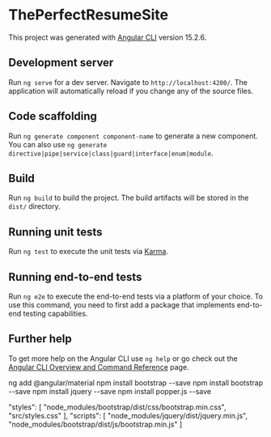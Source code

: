 # ThePerfectResumeSite

This project was generated with [Angular CLI](https://github.com/angular/angular-cli) version 15.2.6.

## Development server

Run `ng serve` for a dev server. Navigate to `http://localhost:4200/`. The application will automatically reload if you change any of the source files.

## Code scaffolding

Run `ng generate component component-name` to generate a new component. You can also use `ng generate directive|pipe|service|class|guard|interface|enum|module`.

## Build

Run `ng build` to build the project. The build artifacts will be stored in the `dist/` directory.

## Running unit tests

Run `ng test` to execute the unit tests via [Karma](https://karma-runner.github.io).

## Running end-to-end tests

Run `ng e2e` to execute the end-to-end tests via a platform of your choice. To use this command, you need to first add a package that implements end-to-end testing capabilities.

## Further help

To get more help on the Angular CLI use `ng help` or go check out the [Angular CLI Overview and Command Reference](https://angular.io/cli) page.

ng add @angular/material
npm install bootstrap --save
npm install bootstrap --save
npm install jquery --save
npm install popper.js --save

"styles": [
"node_modules/bootstrap/dist/css/bootstrap.min.css",
"src/styles.css"
],
"scripts": [
    "node_modules/jquery/dist/jquery.min.js",
    "node_modules/bootstrap/dist/js/bootstrap.min.js"
]
